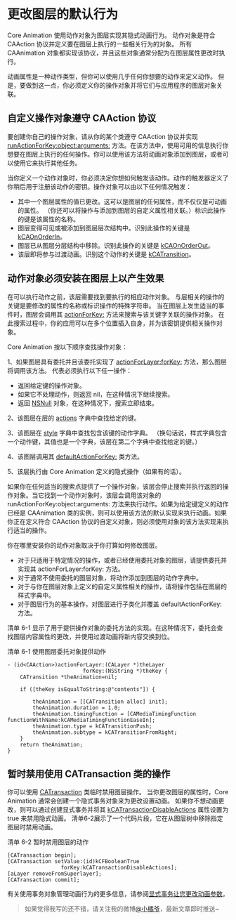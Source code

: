 # 更改图层的默认行为

Core Animation 使用动作对象为图层实现其隐式动画行为。 动作对象是符合 CAAction 协议并定义要在图层上执行的一些相关行为的对象。 所有 CAAnimation 对象都实现该协议，并且这些对象通常分配为在图层属性更改时执行。

动画属性是一种动作类型，但你可以使用几乎任何你想要的动作来定义动作。 但是，要做到这一点，你必须定义你的操作对象并将它们与应用程序的图层对象关联。

## 自定义操作对象遵守 CAAction 协议

要创建你自己的操作对象，请从你的某个类遵守 CAAction 协议并实现 [runActionForKey:object:arguments:](https://developer.apple.com/documentation/quartzcore/caaction/1410806-run) 方法。在该方法中，使用可用的信息执行你想要在图层上执行的任何操作。你可以使用该方法将动画对象添加到图层，或者可以使用它来执行其他任务。

当你定义一个动作对象时，你必须决定你想如何触发该动作。动作的触发器定义了你稍后用于注册该动作的密钥。操作对象可以由以下任何情况触发：

- 其中一个图层属性的值已更改。这可以是图层的任何属性，而不仅仅是可动画的属性。 （你还可以将操作与添加到图层的自定义属性相关联。）标识此操作的键是该属性的名称。
- 图层变得可见或被添加到图层层次结构中。识别此操作的关键是 [kCAOnOrderIn](https://developer.apple.com/documentation/quartzcore/kcaonorderin)。
- 图层已从图层分层结构中移除。识别此操作的关键是 [kCAOnOrderOut](https://developer.apple.com/documentation/quartzcore/kcaonorderout)。
- 该层即将参与过渡动画。识别这个动作的关键是 [kCATransition](https://developer.apple.com/documentation/quartzcore/kcatransition)。

## 动作对象必须安装在图层上以产生效果

在可以执行动作之前，该层需要找到要执行的相应动作对象。 与层相关的操作的关键是要修改的属性的名称或标识操作的特殊字符串。 当在图层上发生适当的事件时，图层会调用其 [actionForKey:](https://developer.apple.com/documentation/quartzcore/calayer/1410844-actionforkey) 方法来搜索与该关键字关联的操作对象。 在此搜索过程中，你的应用可以在多个位置插入自身，并为该密钥提供相关操作对象。

Core Animation 按以下顺序查找操作对象：

1、如果图层具有委托并且该委托实现了 [actionForLayer:forKey:](https://developer.apple.com/documentation/quartzcore/calayerdelegate/2097264-action) 方法，那么图层将调用该方法。 代表必须执行以下任一操作：
- 返回给定键的操作对象。
- 如果它不处理动作，则返回 nil，在这种情况下继续搜索。
- 返回 [NSNull](https://developer.apple.com/documentation/foundation/nsnull) 对象，在这种情况下，搜索立即结束。

2、该图层在层的 [actions](https://developer.apple.com/documentation/quartzcore/calayer/1410789-actions) 字典中查找给定的键。

3、该图层在 [style](https://developer.apple.com/documentation/quartzcore/calayer/1410875-style) 字典中查找包含该键的动作字典。 （换句话说，样式字典包含一个动作键，其值也是一个字典，该层在第二个字典中查找给定的键。）

4、该图层调用其 [defaultActionForKey:](https://developer.apple.com/documentation/quartzcore/calayer/1410954-defaultaction) 类方法。

5、该层执行由 Core Animation 定义的隐式操作（如果有的话）。

如果你在任何适当的搜索点提供了一个操作对象，该层会停止搜索并执行返回的操作对象。当它找到一个动作对象时，该层会调用该对象的 runActionForKey:object:arguments: 方法来执行动作。如果为给定键定义的动作已经是 CAAnimation 类的实例，则可以使用该方法的默认实现来执行动画。如果你正在定义符合 CAAction 协议的自定义对象，则必须使用对象的该方法实现来执行适当的操作。

你在哪里安装你的动作对象取决于你打算如何修改图层。

- 对于只适用于特定情况的操作，或者已经使用委托对象的图层，请提供委托并实现其 actionForLayer:forKey: 方法。
- 对于通常不使用委托的图层对象，将动作添加到图层的动作字典中。
- 对于与你在图层对象上定义的自定义属性相关的操作，请将操作包括在图层的样式字典中。
- 对于图层行为的基本操作，对图层进行子类化并覆盖 defaultActionForKey: 方法。

清单 6-1 显示了用于提供操作对象的委托方法的实现。在这种情况下，委托会查找图层内容属性的更改，并使用过渡动画将新内容交换到位。

清单 6-1 使用图层委托对象提供动作
```
- (id<CAAction>)actionForLayer:(CALayer *)theLayer
                        forKey:(NSString *)theKey {
    CATransition *theAnimation=nil;
 
    if ([theKey isEqualToString:@"contents"]) {
 
        theAnimation = [[CATransition alloc] init];
        theAnimation.duration = 1.0;
        theAnimation.timingFunction = [CAMediaTimingFunction functionWithName:kCAMediaTimingFunctionEaseIn];
        theAnimation.type = kCATransitionPush;
        theAnimation.subtype = kCATransitionFromRight;
    }
    return theAnimation;
}
```

## 暂时禁用使用 CATransaction 类的操作

你可以使用 [CATransaction](https://developer.apple.com/documentation/quartzcore/catransaction) 类临时禁用图层操作。 当你更改图层的属性时，Core Animation 通常会创建一个隐式事务对象来为更改设置动画。 如果你不想动画更改，则可以通过创建显式事务并将其 [kCATransactionDisableActions](https://developer.apple.com/documentation/quartzcore/kcatransactiondisableactions) 属性设置为 true 来禁用隐式动画。 清单6-2展示了一个代码片段，它在从图层树中移除指定图层时禁用动画。

清单 6-2 暂时禁用图层的动作
```
[CATransaction begin];
[CATransaction setValue:(id)kCFBooleanTrue
                 forKey:kCATransactionDisableActions];
[aLayer removeFromSuperlayer];
[CATransaction commit];
```

有关使用事务对象管理动画行为的更多信息，请参阅[显式事务让您更改动画参数](https://developer.apple.com/library/content/documentation/Cocoa/Conceptual/CoreAnimation_guide/AdvancedAnimationTricks/AdvancedAnimationTricks.html#//apple_ref/doc/uid/TP40004514-CH8-SW3)。

> 如果觉得我写的还不错，请关注我的微博[@小橘爷](http://weibo.com/yanghaoyu0225)，最新文章即时推送~